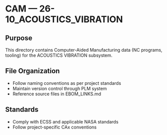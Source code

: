# CAM — 26-10_ACOUSTICS_VIBRATION

## Purpose

This directory contains Computer-Aided Manufacturing data (NC programs, tooling) for the ACOUSTICS VIBRATION subsystem.

## File Organization

- Follow naming conventions as per project standards
- Maintain version control through PLM system
- Reference source files in EBOM_LINKS.md

## Standards

- Comply with ECSS and applicable NASA standards
- Follow project-specific CAx conventions
